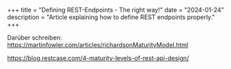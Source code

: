 +++
title = "Defining REST-Endpoints - The right way!"
date = "2024-01-24"
description = "Article explaining how to define REST endpoints properly."
+++

Darüber schreiben:
https://martinfowler.com/articles/richardsonMaturityModel.html

https://blog.restcase.com/4-maturity-levels-of-rest-api-design/